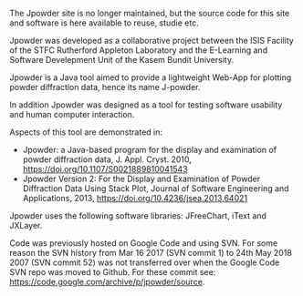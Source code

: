 The Jpowder site is no longer maintained, but the source code for this site and software is here available to reuse, studie etc.

Jpowder was developed as a collaborative project between the ISIS Facility of the STFC Rutherford Appleton Laboratory and the E-Learning and Software Develepment Unit of the Kasem Bundit University.

Jpowder is a Java tool aimed to provide a lightweight Web-App for plotting powder diffraction data, hence its name J-powder.

In addition Jpowder was designed as a tool for testing software usability and human computer interaction.

Aspects of this tool are demonstrated in:

* Jpowder: a Java-based program for the display and examination of powder diffraction data, J. Appl. Cryst. 2010, https://doi.org/10.1107/S0021889810041543
* Jpowder Version 2: For the Display and Examination of Powder Diffraction Data Using Stack Plot, Journal of Software Engineering and Applications, 2013, https://doi.org/10.4236/jsea.2013.64021

Jpowder uses the following software libraries: JFreeChart, iText and JXLayer.

Code was previously hosted on Google Code and using SVN. For some reason the SVN history from Mar 16 2017 (SVN commit 1) to 24th May 2018 2007 (SVN commit 52) was not transferred over when the Google Code SVN repo was moved to Github. For these commit see: https://code.google.com/archive/p/jpowder/source. 
